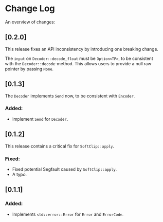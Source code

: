 # Change Log

An overview of changes:

## [0.2.0]

This release fixes an API inconsistency by introducing one breaking change.

The `input` on `Decoder::decode_float` must be `Option<TP>`,
to be consistent with the `Decoder::decode`-method.
This allows users to provide a null raw pointer by passing `None`.

## [0.1.3]

The `Decoder` implements `Send` now, to be consistent with `Encoder`.

### **Added:**

* Implement `Send` for `Decoder`.

## [0.1.2]

This release contains a critical fix for `SoftClip::apply`.

### **Fixed:**

* Fixed potential Segfault caused by `SoftClip::apply`.
* A typo.

## [0.1.1]

### **Added:**

* Implements `std::error::Error` for `Error` and `ErrorCode`.



